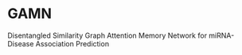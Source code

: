 # GAMN
Disentangled Similarity Graph Attention Memory Network for miRNA-Disease Association Prediction

